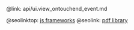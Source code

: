 @link: api/ui.view_ontouchend_event.md

@seolinktop: [js frameworks](https://webix.com)
@seolink: [pdf library](https://webix.com/widget/html5_pdf_viewer/)